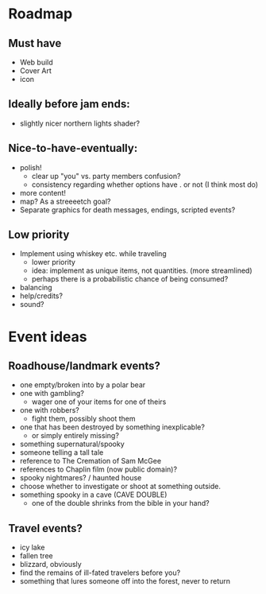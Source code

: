 
# Roadmap

## Must have
- Web build
- Cover Art
- icon

## Ideally before jam ends:
- slightly nicer northern lights shader?

## Nice-to-have-eventually:
- polish!
    - clear up "you" vs. party members confusion?
    - consistency regarding whether options have . or not (I think most do)
- more content!
- map? As a streeeetch goal?
- Separate graphics for death messages, endings, scripted events?

## Low priority
- Implement using whiskey etc. while traveling
    - lower priority
    - idea: implement as unique items, not quantities. (more streamlined)
    - perhaps there is a probabilistic chance of being consumed?
- balancing
- help/credits?
- sound?


# Event ideas

## Roadhouse/landmark events?
 - one empty/broken into by a polar bear
 - one with gambling?
    - wager one of your items for one of theirs
 - one with robbers?
    - fight them, possibly shoot them
 - one that has been destroyed by something inexplicable?
    - or simply entirely missing?
 - something supernatural/spooky
 - someone telling a tall tale
 - reference to The Cremation of Sam McGee
 - references to Chaplin film (now public domain)?
 - spooky nightmares? / haunted house
 - choose whether to investigate or shoot at something outside.
 - something spooky in a cave (CAVE DOUBLE)
    - one of the double shrinks from the bible in your hand?

## Travel events?
 - icy lake
 - fallen tree
 - blizzard, obviously
 - find the remains of ill-fated travelers before you?
 - something that lures someone off into the forest, never to return

